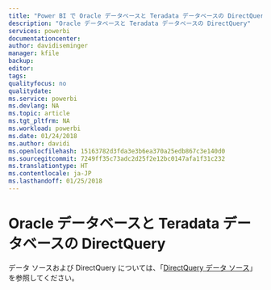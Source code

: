 ```yaml
---
title: "Power BI で Oracle データベースと Teradata データベースの DirectQuery を使用する"
description: "Oracle データベースと Teradata データベースの DirectQuery"
services: powerbi
documentationcenter: 
author: davidiseminger
manager: kfile
backup: 
editor: 
tags: 
qualityfocus: no
qualitydate: 
ms.service: powerbi
ms.devlang: NA
ms.topic: article
ms.tgt_pltfrm: NA
ms.workload: powerbi
ms.date: 01/24/2018
ms.author: davidi
ms.openlocfilehash: 15163782d3fda3e3b6ea370a25edb867c3e140d0
ms.sourcegitcommit: 7249ff35c73adc2d25f2e12bc0147afa1f31c232
ms.translationtype: HT
ms.contentlocale: ja-JP
ms.lasthandoff: 01/25/2018
---
```

# <a name="directquery-for-oracle-and-teradata-databases"></a>Oracle データベースと Teradata データベースの DirectQuery
データ ソースおよび DirectQuery については、「[DirectQuery データ ソース](desktop-directquery-data-sources.md)」を参照してください。

